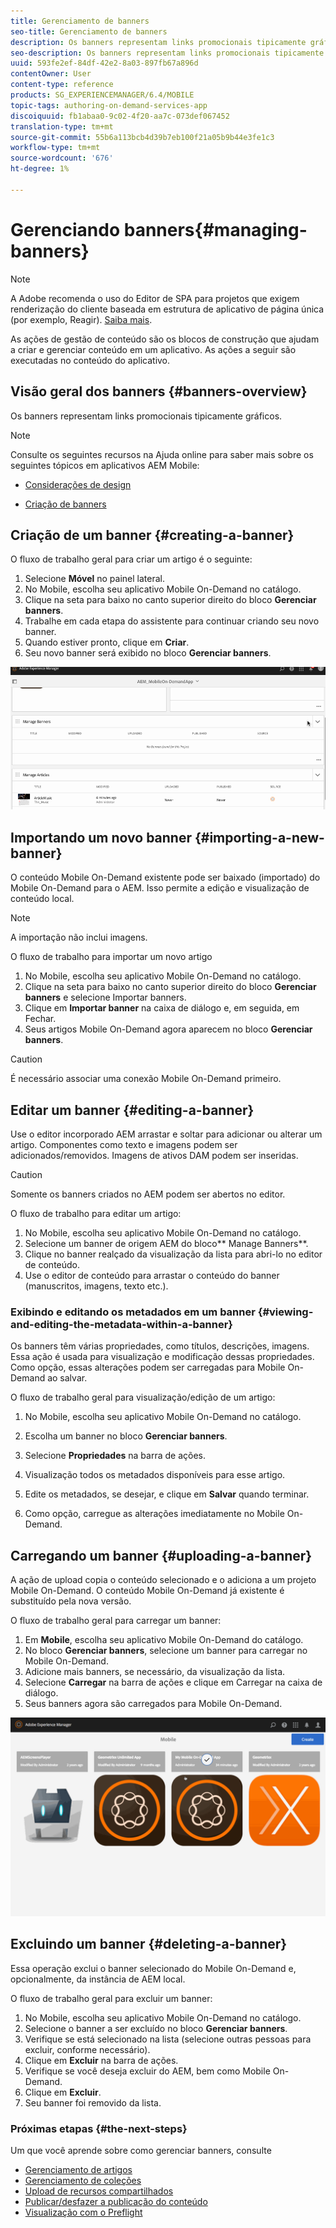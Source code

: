 ```yaml
---
title: Gerenciamento de banners
seo-title: Gerenciamento de banners
description: Os banners representam links promocionais tipicamente gráficos. Siga esta página para saber mais.
seo-description: Os banners representam links promocionais tipicamente gráficos. Siga esta página para saber mais.
uuid: 593fe2ef-84df-42e2-8a03-897fb67a896d
contentOwner: User
content-type: reference
products: SG_EXPERIENCEMANAGER/6.4/MOBILE
topic-tags: authoring-on-demand-services-app
discoiquuid: fb1abaa0-9c02-4f20-aa7c-073def067452
translation-type: tm+mt
source-git-commit: 55b6a113bcb4d39b7eb100f21a05b9b44e3fe1c3
workflow-type: tm+mt
source-wordcount: '676'
ht-degree: 1%

---
```



# Gerenciando banners{#managing-banners}

>[!NOTE]
>
>A Adobe recomenda o uso do Editor de SPA para projetos que exigem renderização do cliente baseada em estrutura de aplicativo de página única (por exemplo, Reagir). [Saiba mais](/help/sites-developing/spa-overview.md).

As ações de gestão de conteúdo são os blocos de construção que ajudam a criar e gerenciar conteúdo em um aplicativo. As ações a seguir são executadas no conteúdo do aplicativo.

## Visão geral dos banners {#banners-overview}

Os banners representam links promocionais tipicamente gráficos.

>[!NOTE]
>
>Consulte os seguintes recursos na Ajuda online para saber mais sobre os seguintes tópicos em aplicativos AEM Mobile:
>
>* [Considerações de design](https://helpx.adobe.com/digital-publishing-solution/help/design-app.html)
   >
   >
* [Criação de banners](https://helpx.adobe.com/digital-publishing-solution/help/creating-banners.html)

>



## Criação de um banner {#creating-a-banner}

O fluxo de trabalho geral para criar um artigo é o seguinte:

1. Selecione **Móvel** no painel lateral.
1. No Mobile, escolha seu aplicativo Mobile On-Demand no catálogo.
1. Clique na seta para baixo no canto superior direito do bloco **Gerenciar banners**.
1. Trabalhe em cada etapa do assistente para continuar criando seu novo banner.
1. Quando estiver pronto, clique em **Criar**.
1. Seu novo banner será exibido no bloco **Gerenciar banners**.

![chlimage_1-6](assets/chlimage_1-6.gif)

## Importando um novo banner {#importing-a-new-banner}

O conteúdo Mobile On-Demand existente pode ser baixado (importado) do Mobile On-Demand para o AEM. Isso permite a edição e visualização de conteúdo local.

>[!NOTE]
>
>A importação não inclui imagens.

O fluxo de trabalho para importar um novo artigo

1. No Mobile, escolha seu aplicativo Mobile On-Demand no catálogo.
1. Clique na seta para baixo no canto superior direito do bloco **Gerenciar banners** e selecione Importar banners.
1. Clique em **Importar banner** na caixa de diálogo e, em seguida, em Fechar.
1. Seus artigos Mobile On-Demand agora aparecem no bloco **Gerenciar banners**.

>[!CAUTION]
>
>É necessário associar uma conexão Mobile On-Demand primeiro.

## Editar um banner {#editing-a-banner}

Use o editor incorporado AEM arrastar e soltar para adicionar ou alterar um artigo. Componentes como texto e imagens podem ser adicionados/removidos. Imagens de ativos DAM podem ser inseridas.

>[!CAUTION]
>
>Somente os banners criados no AEM podem ser abertos no editor.

O fluxo de trabalho para editar um artigo:

1. No Mobile, escolha seu aplicativo Mobile On-Demand no catálogo.
1. Selecione um banner de origem AEM do bloco** Manage Banners**.
1. Clique no banner realçado da visualização da lista para abri-lo no editor de conteúdo.
1. Use o editor de conteúdo para arrastar o conteúdo do banner (manuscritos, imagens, texto etc.).

### Exibindo e editando os metadados em um banner {#viewing-and-editing-the-metadata-within-a-banner}

Os banners têm várias propriedades, como títulos, descrições, imagens. Essa ação é usada para visualização e modificação dessas propriedades. Como opção, essas alterações podem ser carregadas para Mobile On-Demand ao salvar.

O fluxo de trabalho geral para visualização/edição de um artigo:

1. No Mobile, escolha seu aplicativo Mobile On-Demand no catálogo.
1. Escolha um banner no bloco **Gerenciar banners**.

1. Selecione **Propriedades** na barra de ações.
1. Visualização todos os metadados disponíveis para esse artigo.
1. Edite os metadados, se desejar, e clique em **Salvar** quando terminar.
1. Como opção, carregue as alterações imediatamente no Mobile On-Demand.

## Carregando um banner {#uploading-a-banner}

A ação de upload copia o conteúdo selecionado e o adiciona a um projeto Mobile On-Demand. O conteúdo Mobile On-Demand já existente é substituído pela nova versão.

O fluxo de trabalho geral para carregar um banner:

1. Em **Mobile**, escolha seu aplicativo Mobile On-Demand do catálogo.
1. No bloco **Gerenciar banners**, selecione um banner para carregar no Mobile On-Demand.
1. Adicione mais banners, se necessário, da visualização da lista.
1. Selecione **Carregar** na barra de ações e clique em Carregar na caixa de diálogo.
1. Seus banners agora são carregados para Mobile On-Demand.

![chlimage_1-7](assets/chlimage_1-7.gif)

## Excluindo um banner {#deleting-a-banner}

Essa operação exclui o banner selecionado do Mobile On-Demand e, opcionalmente, da instância de AEM local.

O fluxo de trabalho geral para excluir um banner:

1. No Mobile, escolha seu aplicativo Mobile On-Demand no catálogo.
1. Selecione o banner a ser excluído no bloco **Gerenciar banners**.
1. Verifique se está selecionado na lista (selecione outras pessoas para excluir, conforme necessário).
1. Clique em **Excluir** na barra de ações.
1. Verifique se você deseja excluir do AEM, bem como Mobile On-Demand.
1. Clique em **Excluir**.
1. Seu banner foi removido da lista.

### Próximas etapas {#the-next-steps}

Um que você aprende sobre como gerenciar banners, consulte

* [Gerenciamento de artigos](/help/mobile/mobile-on-demand-managing-articles.md)
* [Gerenciamento de coleções](/help/mobile/mobile-on-demand-managing-collections.md)
* [Upload de recursos compartilhados](/help/mobile/mobile-on-demand-shared-resources.md)
* [Publicar/desfazer a publicação do conteúdo](/help/mobile/mobile-on-demand-publishing-unpublishing.md)
* [Visualização com o Preflight](/help/mobile/aem-mobile-manage-ondemand-services.md)
